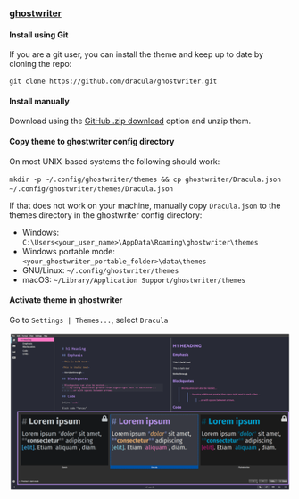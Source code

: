 ### [ghostwriter](https://wereturtle.github.io/ghostwriter/)

#### Install using Git

If you are a git user, you can install the theme and keep up to date by cloning the repo:

    git clone https://github.com/dracula/ghostwriter.git

#### Install manually

Download using the [GitHub .zip download](https://github.com/dracula/ghostwriter/archive/master.zip) option and unzip them.

#### Copy theme to ghostwriter config directory

On most UNIX-based systems the following should work:

`mkdir -p ~/.config/ghostwriter/themes && cp ghostwriter/Dracula.json ~/.config/ghostwriter/themes/Dracula.json`

If that does not work on your machine, manually copy `Dracula.json` to the themes directory in the ghostwriter config directory:

- Windows: `C:\Users<your_user_name>\AppData\Roaming\ghostwriter\themes`
- Windows portable mode: `<your_ghostwriter_portable_folder>\data\themes`
- GNU/Linux: `~/.config/ghostwriter/themes`
- macOS: `~/Library/Application Support/ghostwriter/themes`

#### Activate theme in ghostwriter

Go to `Settings | Themes...`, select `Dracula`

![Activate Theme](https://raw.githubusercontent.com/dracula/ghostwriter/master/activate-theme.png)
